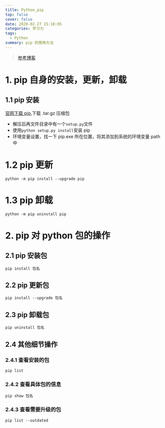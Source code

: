 ```yaml
---
title: Python_pip
top: false
cover: false
date: 2020-02-27 15:10:05
categories: 学习力
tags:
  - Python
summary: pip 的使用方法
---
```


> [参考博客](https://blog.csdn.net/qq_15260769/article/details/80731407)

# 1. pip 自身的安装，更新，卸载

## 1.1 pip 安装

[官网下载 pip](https://pypi.python.org/pypi/pip),下载 .tar.gz 压缩包

- 解压后再文件目录中有一个`setup.py`文件
- 使用`python setup.py install`安装 pip
- 环境变量设置，找一下 pip.exe 所在位置，将其添加到系统的环境变量 path 中

# 1.2 pip 更新

`python -m pip install --upgrade pip`

# 1.3 pip 卸载

`python -m pip uninstall pip`

# 2. pip 对 python 包的操作

## 2.1 pip 安装包

`pip install 包名`

## 2.2 pip 更新包

`pip install --upgrade 包名`

## 2.3 pip 卸载包

`pip uninstall 包名`

## 2.4 其他细节操作

### 2.4.1 查看安装的包

`pip list`

### 2.4.2 查看具体包的信息

`pip show 包名`

### 2.4.3 查看需要升级的包

`pip list --outdated`
